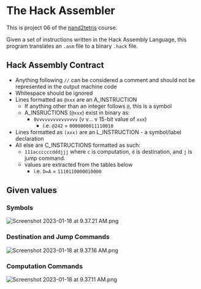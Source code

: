 # The Hack Assembler

This is project 06 of the [nand2tetris](https://www.nand2tetris.org/project06) course.

Given a set of instructions written in the Hack Assembly Language, this program translates an `.asm` file to a
binary `.hack` file.

## Hack Assembly Contract

- Anything following `//` can be considered a comment and should not be represented in the output machine code
- Whitespace should be ignored
- Lines formatted as `@xxx` are an A_INSTRUCTION
    - If anything other than an integer follows `@`, this is a symbol
    - A_INSRUCTIONS (`@xxx`) exist in binary as:
        - `0vvvvvvvvvvvvvvv` (v v... v 15-bit value of `xxx`)
            - i.e. `@242` = `0000000011110010`
- Lines formatted as `(xxx)` are an L_INSTRUCTION - a symbol/label declaration
- All else are C_INSTRUCTIONS formatted as such:
    - `111accccccdddjjj` where `c` is computation, `d` is destination, and `j` is jump command.
    - values are extracted from the tables below
        - i.e. `D=A` = `1110110000010000`

## Given values

### Symbols

![Screenshot 2023-01-18 at 9.37.21 AM.png](..%2F..%2F..%2F..%2F..%2FDesktop%2FScreenshot%202023-01-18%20at%209.37.21%20AM.png)

### Destination and Jump Commands

![Screenshot 2023-01-18 at 9.37.16 AM.png](..%2F..%2F..%2F..%2F..%2FDesktop%2FScreenshot%202023-01-18%20at%209.37.16%20AM.png)

### Computation Commands

![Screenshot 2023-01-18 at 9.37.11 AM.png](..%2F..%2F..%2F..%2F..%2FDesktop%2FScreenshot%202023-01-18%20at%209.37.11%20AM.png)